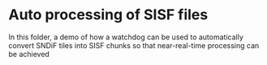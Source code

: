 # Auto processing of SISF files

In this folder, a demo of how a watchdog can be used to automatically convert SNDiF tiles into SISF chunks
so that near-real-time processing can be achieved